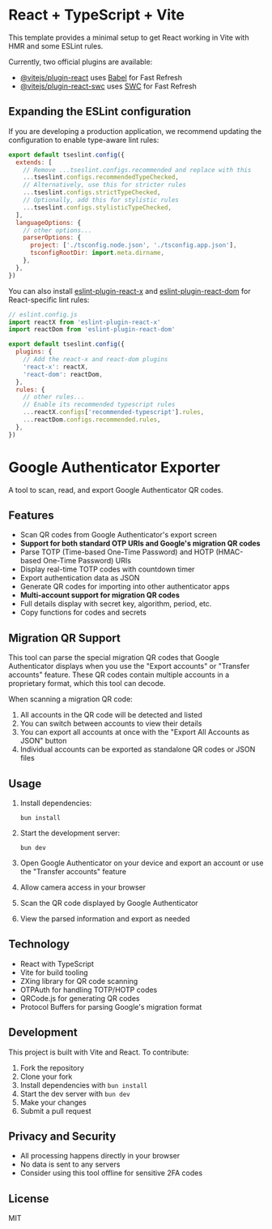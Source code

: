 # React + TypeScript + Vite

This template provides a minimal setup to get React working in Vite with HMR and some ESLint rules.

Currently, two official plugins are available:

- [@vitejs/plugin-react](https://github.com/vitejs/vite-plugin-react/blob/main/packages/plugin-react) uses [Babel](https://babeljs.io/) for Fast Refresh
- [@vitejs/plugin-react-swc](https://github.com/vitejs/vite-plugin-react/blob/main/packages/plugin-react-swc) uses [SWC](https://swc.rs/) for Fast Refresh

## Expanding the ESLint configuration

If you are developing a production application, we recommend updating the configuration to enable type-aware lint rules:

```js
export default tseslint.config({
  extends: [
    // Remove ...tseslint.configs.recommended and replace with this
    ...tseslint.configs.recommendedTypeChecked,
    // Alternatively, use this for stricter rules
    ...tseslint.configs.strictTypeChecked,
    // Optionally, add this for stylistic rules
    ...tseslint.configs.stylisticTypeChecked,
  ],
  languageOptions: {
    // other options...
    parserOptions: {
      project: ['./tsconfig.node.json', './tsconfig.app.json'],
      tsconfigRootDir: import.meta.dirname,
    },
  },
})
```

You can also install [eslint-plugin-react-x](https://github.com/Rel1cx/eslint-react/tree/main/packages/plugins/eslint-plugin-react-x) and [eslint-plugin-react-dom](https://github.com/Rel1cx/eslint-react/tree/main/packages/plugins/eslint-plugin-react-dom) for React-specific lint rules:

```js
// eslint.config.js
import reactX from 'eslint-plugin-react-x'
import reactDom from 'eslint-plugin-react-dom'

export default tseslint.config({
  plugins: {
    // Add the react-x and react-dom plugins
    'react-x': reactX,
    'react-dom': reactDom,
  },
  rules: {
    // other rules...
    // Enable its recommended typescript rules
    ...reactX.configs['recommended-typescript'].rules,
    ...reactDom.configs.recommended.rules,
  },
})
```

# Google Authenticator Exporter

A tool to scan, read, and export Google Authenticator QR codes.

## Features

- Scan QR codes from Google Authenticator's export screen
- **Support for both standard OTP URIs and Google's migration QR codes**
- Parse TOTP (Time-based One-Time Password) and HOTP (HMAC-based One-Time Password) URIs
- Display real-time TOTP codes with countdown timer
- Export authentication data as JSON
- Generate QR codes for importing into other authenticator apps
- **Multi-account support for migration QR codes**
- Full details display with secret key, algorithm, period, etc.
- Copy functions for codes and secrets

## Migration QR Support

This tool can parse the special migration QR codes that Google Authenticator displays when you use the "Export accounts" or "Transfer accounts" feature. These QR codes contain multiple accounts in a proprietary format, which this tool can decode.

When scanning a migration QR code:
1. All accounts in the QR code will be detected and listed
2. You can switch between accounts to view their details
3. You can export all accounts at once with the "Export All Accounts as JSON" button
4. Individual accounts can be exported as standalone QR codes or JSON files

## Usage

1. Install dependencies:
   ```
   bun install
   ```

2. Start the development server:
   ```
   bun dev
   ```

3. Open Google Authenticator on your device and export an account or use the "Transfer accounts" feature
4. Allow camera access in your browser
5. Scan the QR code displayed by Google Authenticator
6. View the parsed information and export as needed

## Technology

- React with TypeScript
- Vite for build tooling
- ZXing library for QR code scanning
- OTPAuth for handling TOTP/HOTP codes
- QRCode.js for generating QR codes
- Protocol Buffers for parsing Google's migration format

## Development

This project is built with Vite and React. To contribute:

1. Fork the repository
2. Clone your fork
3. Install dependencies with `bun install`
4. Start the dev server with `bun dev`
5. Make your changes
6. Submit a pull request

## Privacy and Security

- All processing happens directly in your browser
- No data is sent to any servers
- Consider using this tool offline for sensitive 2FA codes

## License

MIT
